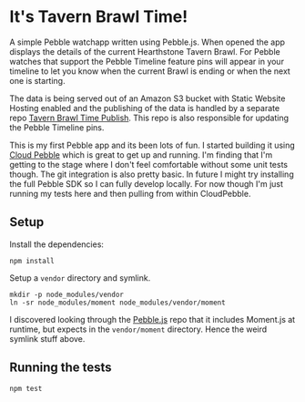 # It's Tavern Brawl Time!

A simple Pebble watchapp written using Pebble.js. When opened the app displays
the details of the current Hearthstone Tavern Brawl. For Pebble watches that
support the Pebble Timeline feature pins will appear in your timeline to let
you know when the current Brawl is ending or when the next one is starting.

The data is being served out of an Amazon S3 bucket with Static Website Hosting
enabled and the publishing of the data is handled by a separate repo
[Tavern Brawl Time Publish](gibbage/tavern-brawl-time-publish). This repo is
also responsible for updating the Pebble Timeline pins.

This is my first Pebble app and its been lots of fun. I started building it
using [Cloud Pebble](https://cloudpebble.net) which is great to get up and
running. I'm finding that I'm getting to the stage where I don't feel
comfortable without some unit tests though. The git integration is also pretty
basic. In future I might try installing the full Pebble SDK so I can fully
develop locally. For now though I'm just running my tests here and then pulling
from within CloudPebble.

## Setup

Install the dependencies:
```
npm install
```

Setup a `vendor` directory and symlink.
```
mkdir -p node_modules/vendor
ln -sr node_modules/moment node_modules/vendor/moment
```

I discovered looking through the [Pebble.js](pebble/pebblejs) repo that it
includes Moment.js at runtime, but expects in the `vendor/moment` directory.
Hence the weird symlink stuff above.

## Running the tests

```
npm test
```
